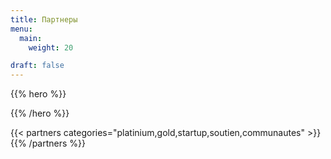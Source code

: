 ```yaml
---
title: Партнеры
menu:
  main:
    weight: 20

draft: false
---
```


{{% hero %}}


{{% /hero %}}

<!-- Parteners list -->

{{< partners categories="platinium,gold,startup,soutien,communautes" >}}
{{% /partners %}}
